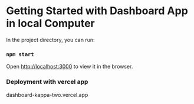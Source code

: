 # Getting Started with Dashboard App in local Computer 

In the project directory, you can run:

### `npm start`

Open [http://localhost:3000](http://localhost:3000) to view it in the browser.

### Deployment with vercel app

dashboard-kappa-two.vercel.app


